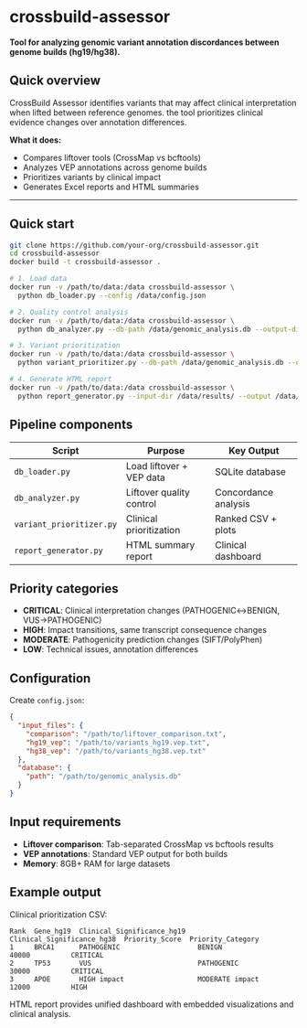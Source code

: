 # crossbuild-assessor

**Tool for analyzing genomic variant annotation discordances between genome builds (hg19/hg38).**

## Quick overview

CrossBuild Assessor identifies variants that may affect clinical interpretation when lifted between reference genomes. the tool prioritizes clinical evidence changes over annotation differences.

**What it does:**
- Compares liftover tools (CrossMap vs bcftools) 
- Analyzes VEP annotations across genome builds
- Prioritizes variants by clinical impact
- Generates Excel reports and HTML summaries

---

## Quick start

```bash
git clone https://github.com/your-org/crossbuild-assessor.git
cd crossbuild-assessor
docker build -t crossbuild-assessor .

# 1. Load data
docker run -v /path/to/data:/data crossbuild-assessor \
  python db_loader.py --config /data/config.json

# 2. Quality control analysis  
docker run -v /path/to/data:/data crossbuild-assessor \
  python db_analyzer.py --db-path /data/genomic_analysis.db --output-dir /data/qc/

# 3. Variant prioritization
docker run -v /path/to/data:/data crossbuild-assessor \
  python variant_prioritizer.py --db-path /data/genomic_analysis.db --output-dir /data/results/

# 4. Generate HTML report
docker run -v /path/to/data:/data crossbuild-assessor \
  python report_generator.py --input-dir /data/results/ --output /data/crossbuild_report.html
```

## Pipeline components

| Script | Purpose | Key Output |
|--------|---------|------------|
| `db_loader.py` | Load liftover + VEP data | SQLite database |
| `db_analyzer.py` | Liftover quality control | Concordance analysis |
| `variant_prioritizer.py` | Clinical prioritization | Ranked CSV + plots |
| `report_generator.py` | HTML summary report | Clinical dashboard |

## Priority categories

- **CRITICAL**: Clinical interpretation changes (PATHOGENIC↔BENIGN, VUS→PATHOGENIC) 
- **HIGH**: Impact transitions, same transcript consequence changes
- **MODERATE**: Pathogenicity prediction changes (SIFT/PolyPhen)
- **LOW**: Technical issues, annotation differences

## Configuration

Create `config.json`:

```json
{
  "input_files": {
    "comparison": "/path/to/liftover_comparison.txt",
    "hg19_vep": "/path/to/variants_hg19.vep.txt",
    "hg38_vep": "/path/to/variants_hg38.vep.txt"
  },
  "database": {
    "path": "/path/to/genomic_analysis.db"
  }
}
```

## Input requirements

- **Liftover comparison**: Tab-separated CrossMap vs bcftools results
- **VEP annotations**: Standard VEP output for both builds
- **Memory**: 8GB+ RAM for large datasets

## Example output

Clinical prioritization CSV:

```text
Rank  Gene_hg19  Clinical_Significance_hg19  Clinical_Significance_hg38  Priority_Score  Priority_Category
1     BRCA1      PATHOGENIC                   BENIGN                      40000          CRITICAL
2     TP53       VUS                          PATHOGENIC                  30000          CRITICAL  
3     APOE       HIGH impact                  MODERATE impact             12000          HIGH
```

HTML report provides unified dashboard with embedded visualizations and clinical analysis.